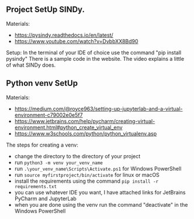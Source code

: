 ## Project SetUp SINDy.
Materials:
- https://pysindy.readthedocs.io/en/latest/
- https://www.youtube.com/watch?v=DvbbXX8Bd90

Setup: In the terminal of your IDE of choice use the command "pip install pysindy"
There is a sample code in the website.
The video explains a little of what SINDy does.

## Python venv SetUp
Materials:
- https://medium.com/@royce963/setting-up-jupyterlab-and-a-virtual-environment-c79002e0e5f7
- https://www.jetbrains.com/help/pycharm/creating-virtual-environment.html#python_create_virtual_env
- https://www.w3schools.com/python/python_virtualenv.asp

The steps for creating a venv:
- change the directory to the directory of your project
- run ```python3 -m venv your_venv_name```
- run ```.\your_venv_name\Scripts\Activate.ps1``` for Windows PowerShell
- run ```source myfirstproject/bin/activate``` for linux or macOS
- install the requirements using the command ```pip install -r requirements.txt```
- you can use whatever IDE you want, I have attached links for JetBrains PyCharm and JupyterLab
- when you are done using the venv run the command "deactivate" in the Windows PowerShell

